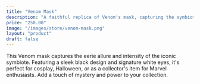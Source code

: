 ```yaml
---
title: "Venom Mask"
description: "A faithful replica of Venom's mask, capturing the symbiote's eerie essence."
price: "250.00"
image: "/images/store/venom-mask.png"
layout: "product"
draft: false
---
```

This Venom mask captures the eerie allure and intensity of the iconic symbiote. Featuring a sleek black design and signature white eyes, it's perfect for cosplay, Halloween, or as a collector's item for Marvel enthusiasts. Add a touch of mystery and power to your collection.